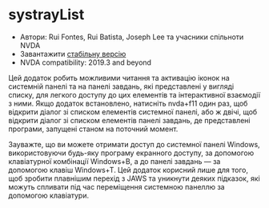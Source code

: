 # systrayList #

*   Автори: Rui Fontes, Rui Batista, Joseph Lee та учасники спільноти NVDA
*   Завантажити [стабільну версію][1]
*   NVDA compatibility: 2019.3 and beyond

Цей додаток робить можливими читання та активацію іконок на системній панелі
та на панелі завдань, які представлені у вигляді списку, для легкого доступу
до цих елементів та інтерактивної взаємодії з ними. Якщо додаток
встановлено, натисніть nvda+f11 один раз, щоб відкрити діалог зі списком
елементів системної панелі, або ж двічі, щоб відкрити діалог зі списком
елементів панелі завдань, де представлені програми, запущені станом на
поточний момент.

Зауважте, що ви можете отримати доступ до системної панелі Windows,
використовуючи будь-яку програму екранного доступу, за допомогою
клавіатурної комбінації Windows+B, а до панелі завдань — за допомогою клавіш
Windows+T. Цей додаток корисний лише для того, щоб зробити плавнішим перехід
з JAWS та уникнути деяких підказок, які можуть спливати під час переміщення
системною панеллю за допомогою клавіатури.

[1]: https://github.com/ruifontes/systrayList/releases/download/2024.01.07/systrayList-2024.01.07.nvda-addon
